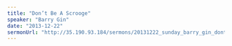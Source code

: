```yaml
---
title: "Don’t Be A Scrooge"
speaker: "Barry Gin"
date: "2013-12-22"
sermonUrl: "http://35.190.93.184/sermons/20131222_sunday_barry_gin_dont_be_a_scrooge.mp3"
---
```

